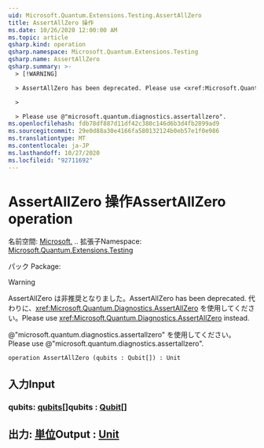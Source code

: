 ```yaml
---
uid: Microsoft.Quantum.Extensions.Testing.AssertAllZero
title: AssertAllZero 操作
ms.date: 10/26/2020 12:00:00 AM
ms.topic: article
qsharp.kind: operation
qsharp.namespace: Microsoft.Quantum.Extensions.Testing
qsharp.name: AssertAllZero
qsharp.summary: >-
  > [!WARNING]

  > AssertAllZero has been deprecated. Please use <xref:Microsoft.Quantum.Diagnostics.AssertAllZero> instead.

  >

  > Please use @"microsoft.quantum.diagnostics.assertallzero".
ms.openlocfilehash: fdb78df887d11df42c380c146d6b3d4fb2899ad9
ms.sourcegitcommit: 29e0d88a30e4166fa580132124b0eb57e1f0e986
ms.translationtype: MT
ms.contentlocale: ja-JP
ms.lasthandoff: 10/27/2020
ms.locfileid: "92711692"
---
```

# <a name="assertallzero-operation"></a><span data-ttu-id="e3a33-102">AssertAllZero 操作</span><span class="sxs-lookup"><span data-stu-id="e3a33-102">AssertAllZero operation</span></span>

<span data-ttu-id="e3a33-103">名前空間: [Microsoft.](xref:Microsoft.Quantum.Extensions.Testing) .. 拡張子</span><span class="sxs-lookup"><span data-stu-id="e3a33-103">Namespace: [Microsoft.Quantum.Extensions.Testing](xref:Microsoft.Quantum.Extensions.Testing)</span></span>

<span data-ttu-id="e3a33-104">パック [](https://nuget.org/packages/)</span><span class="sxs-lookup"><span data-stu-id="e3a33-104">Package: [](https://nuget.org/packages/)</span></span>


> [!WARNING]
> <span data-ttu-id="e3a33-105">AssertAllZero は非推奨となりました。</span><span class="sxs-lookup"><span data-stu-id="e3a33-105">AssertAllZero has been deprecated.</span></span> <span data-ttu-id="e3a33-106">代わりに、<xref:Microsoft.Quantum.Diagnostics.AssertAllZero> を使用してください。</span><span class="sxs-lookup"><span data-stu-id="e3a33-106">Please use <xref:Microsoft.Quantum.Diagnostics.AssertAllZero> instead.</span></span>
>
> <span data-ttu-id="e3a33-107">@"microsoft.quantum.diagnostics.assertallzero" を使用してください。</span><span class="sxs-lookup"><span data-stu-id="e3a33-107">Please use @"microsoft.quantum.diagnostics.assertallzero".</span></span>



```qsharp
operation AssertAllZero (qubits : Qubit[]) : Unit
```


## <a name="input"></a><span data-ttu-id="e3a33-108">入力</span><span class="sxs-lookup"><span data-stu-id="e3a33-108">Input</span></span>

### <a name="qubits--qubit"></a><span data-ttu-id="e3a33-109">qubits: [qubits](xref:microsoft.quantum.lang-ref.qubit)[]</span><span class="sxs-lookup"><span data-stu-id="e3a33-109">qubits : [Qubit](xref:microsoft.quantum.lang-ref.qubit)[]</span></span>





## <a name="output--unit"></a><span data-ttu-id="e3a33-110">出力: [単位](xref:microsoft.quantum.lang-ref.unit)</span><span class="sxs-lookup"><span data-stu-id="e3a33-110">Output : [Unit](xref:microsoft.quantum.lang-ref.unit)</span></span>

